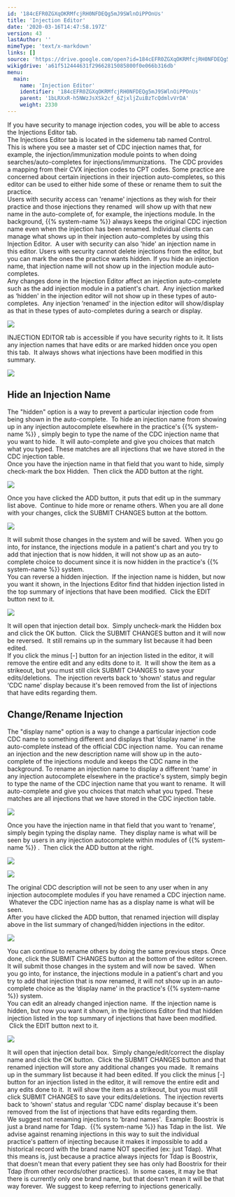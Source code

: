 ```yaml
---
id: '184cEFR0ZGXqOKRMfcjRH0NFDEQg5mJ9SWlnOiPPOnUs'
title: 'Injection Editor'
date: '2020-03-16T14:47:58.197Z'
version: 43
lastAuthor: ''
mimeType: 'text/x-markdown'
links: []
source: 'https://drive.google.com/open?id=184cEFR0ZGXqOKRMfcjRH0NFDEQg5mJ9SWlnOiPPOnUs'
wikigdrive: 'a61f512444631f29662815085800f0e066b316db'
menu:
  main:
    name: 'Injection Editor'
    identifier: '184cEFR0ZGXqOKRMfcjRH0NFDEQg5mJ9SWlnOiPPOnUs'
    parent: '1bLRXxR-h5NWzJsXSk2cf_6ZjxljZuiBzTcQdmlvVrDA'
    weight: 2330
---
```

If you have security to manage injection codes, you will be able to access the Injections Editor tab.  
The Injections Editor tab is located in the sidemenu tab named Control.  
This is where you see a master set of CDC injection names that, for example, the injection/immunization module points to when doing searches/auto-completes for injections/immunizations.  The CDC provides a mapping from their CVX injection codes to CPT codes. Some practice are concerned about certain injections in their injection auto-completes, so this editor can be used to either hide some of these or rename them to suit the practice.   
Users with security access can 'rename' injections as they wish for their practice and those injections they renamed  will show up with that new name in the auto-complete of, for example, the injections module. In the background, {{% system-name %}} always keeps the original CDC injection name even when the injection has been renamed. Individual clients can manage what shows up in their injection auto-completes by using this Injection Editor.  A user with security can also 'hide' an injection name in this editor. Users with security cannot delete injections from the editor, but you can mark the ones the practice wants hidden. If you hide an injection name, that injection name will not show up in the injection module auto-completes.  
Any changes done in the Injection Editor affect an injection auto-complete such as the add injection module in a patient's chart.  Any injection marked as ‘hidden' in the injection editor will not show up in these types of auto-completes.  Any injection ‘renamed' in the injection editor will show/display as that in these types of auto-completes during a search or display.

  
![](../injection-editor.assets/100002010000023F000001CF30A23C43985754EF.png)  


INJECTION EDITOR tab is accessible if you have security rights to it. It lists any injection names that have edits or are marked hidden once you open this tab.  It always shows what injections have been modified in this summary.
  
![](../injection-editor.assets/100002010000028E000000FCEAFD00D9AA74C2AF.png)  

  
## **Hide an Injection Name**  
  
The "hidden" option is a way to prevent a particular injection code from being shown in the auto-complete.  To hide an injection name from showing up in any injection autocomplete elsewhere in the practice's {{% system-name %}} , simply begin to type the name of the CDC injection name that you want to hide.  It will auto-complete and give you choices that match what you typed. These matches are all injections that we have stored in the CDC injection table.  
Once you have the injection name in that field that you want to hide, simply check-mark the box Hidden.  Then click the ADD button at the right.

  
![](../injection-editor.assets/1000020100000344000000F1E7D5348C27A027B7.png)  


Once you have clicked the ADD button, it puts that edit up in the summary list above.  Continue to hide more or rename others. When you are all done with your changes, click the SUBMIT CHANGES button at the bottom.

  
![](../injection-editor.assets/1000020100000289000000D061630EC4A7AADB33.png)  


It will submit those changes in the system and will be saved.  When you go into, for instance, the injections module in a patient's chart and you try to add that injection that is now hidden, it will not show up as an auto-complete choice to document since it is now hidden in the practice's {{% system-name %}} system.  
You can reverse a hidden injection.  If the injection name is hidden, but now you want it shown, in the Injections Editor find that hidden injection listed in the top summary of injections that have been modified.  Click the EDIT button next to it.

  
![](../injection-editor.assets/1000020100000289000000D06CF080C62B608ADD.png)  


It will open that injection detail box.  Simply uncheck-mark the Hidden box and click the OK button.  Click the SUBMIT CHANGES button and it will now be reversed.  It still remains up in the summary list because it had been edited.  
If you click the minus [-] button for an injection listed in the editor, it will remove the entire edit and any edits done to it.  It will show the item as a strikeout, but you must still click SUBMIT CHANGES to save your edits/deletions.  The injection reverts back to ‘shown' status and regular ‘CDC name' display because it's been removed from the list of injections that have edits regarding them.
  
## **Change/Rename Injection**  
  
The "display name" option is a way to change a particular injection code CDC name to something different and displays that ‘display name' in the auto-complete instead of the official CDC injection name.  You can rename an injection and the new description name will show up in the auto-complete of the injections module and keeps the CDC name in the background. To rename an injection name to display a different ‘name' in any injection autocomplete elsewhere in the practice's system, simply begin to type the name of the CDC injection name that you want to rename.  It will auto-complete and give you choices that match what you typed. These matches are all injections that we have stored in the CDC injection table.

  
![](../injection-editor.assets/1000020100000344000000F116AECEE9355A8BE8.png)  


Once you have the injection name in that field that you want to ‘rename', simply begin typing the display name.  They display name is what will be seen by users in any injection autocomplete within modules of {{% system-name %}} .  Then click the ADD button at the right.

  
![](../injection-editor.assets/100002010000027D0000002BC5B577A736F3BEEA.png)  

  
![](../injection-editor.assets/100002010000028F000000BD35AF5E2D3D75D1D4.png)  


The original CDC description will not be seen to any user when in any injection autocomplete modules if you have renamed a CDC injection name.  Whatever the CDC injection name has as a display name is what will be seen.   
After you have clicked the ADD button, that renamed injection will display above in the list summary of changed/hidden injections in the editor.

  
![](../injection-editor.assets/1000020100000292000000D12AA9B758B356B450.png)  


You can continue to rename others by doing the same previous steps. Once done, click the SUBMIT CHANGES button at the bottom of the editor screen. It will submit those changes in the system and will now be saved.  When you go into, for instance, the injections module in a patient's chart and you try to add that injection that is now renamed, it will not show up in an auto-complete choice as the ‘display name' in the practice's {{% system-name %}} system.  
You can edit an already changed injection name.  If the injection name is hidden, but now you want it shown, in the Injections Editor find that hidden injection listed in the top summary of injections that have been modified.  Click the EDIT button next to it.

  
![](../injection-editor.assets/1000020100000242000000C557B00B58A10D2A32.png)  


It will open that injection detail box.  Simply change/edit/correct the display name and click the OK button.  Click the SUBMIT CHANGES button and that renamed injection will store any additional changes you made.  It remains up in the summary list because it had been edited. If you click the minus [-] button for an injection listed in the editor, it will remove the entire edit and any edits done to it.  It will show the item as a strikeout, but you must still click SUBMIT CHANGES to save your edits/deletions.  The injection reverts back to ‘shown' status and regular ‘CDC name' display because it's been removed from the list of injections that have edits regarding them.  
We suggest not renaming injections to ‘brand names'.  Example: Boostrix is just a brand name for Tdap.  {{% system-name %}} has Tdap in the list.  We advise against renaming injections in this way to suit the individual practice's pattern of injecting because it makes it impossible to add a historical record with the brand name NOT specified (ex: just Tdap).  What this means is, just because a practice always injects for Tdap is Boostrix, that doesn't mean that every patient they see has only had Boostrix for their Tdap (from other records/other practices).  In some cases, it may be that there is currently only one brand name, but that doesn't mean it will be that way forever.  We suggest to keep referring to injections generically.

